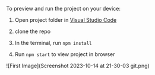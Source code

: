 
  

  To preview and run the project on your device:
  1) Open project folder in <a href="https://code.visualstudio.com/download">Visual Studio Code</a>
  
  2) clone the repo
  
  3) In the terminal, run `npm install`
    
  4) Run `npm start` to view project in browser

![First Image](Screenshot 2023-10-14 at 21-30-03 git.png)
